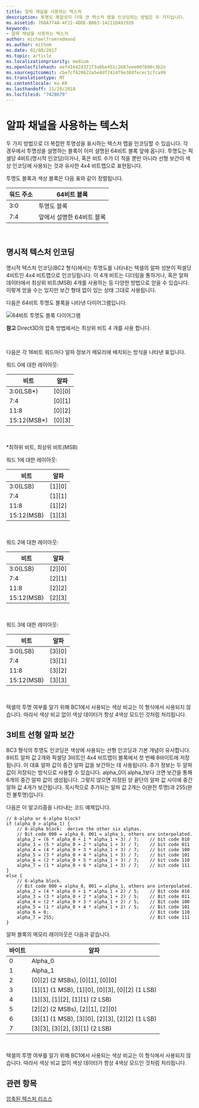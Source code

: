 ```yaml
---
title: 알파 채널을 사용하는 텍스처
description: 투명도 복잡성이 더욱 큰 텍스처 맵을 인코딩하는 방법은 두 가지입니다.
ms.assetid: 768A774A-4F21-4DDE-B863-14211DA92926
keywords:
- 알파 채널을 사용하는 텍스처
author: michaelfromredmond
ms.author: mithom
ms.date: 02/08/2017
ms.topic: article
ms.localizationpriority: medium
ms.openlocfilehash: eef41642d371f3a8be451c2687eee007608c3b2e
ms.sourcegitcommit: cbe7cf620622a5e4df7414f9e38dfecec1cfca99
ms.translationtype: MT
ms.contentlocale: ko-KR
ms.lasthandoff: 11/20/2018
ms.locfileid: "7428679"
---
```

# <a name="textures-with-alpha-channels"></a>알파 채널을 사용하는 텍스처


두 가지 방법으로 더 복잡한 투명성을 표시하는 텍스처 맵을 인코딩할 수 있습니다. 각 경우에서 투명성을 설명하는 블록이 이미 설명된 64비트 블록 앞에 옵니다. 투명도는 픽셀당 4비트(명시적 인코딩)이거나, 혹은 비트 수가 더 적을 뿐만 아니라 선형 보간이 색상 인코딩에 사용되는 것과 유사한 4x4 비트맵으로 표현됩니다.

투명도 블록과 색상 블록은 다음 표와 같이 정렬됩니다.

| 워드 주소 | 64비트 블록                      |
|--------------|-----------------------------------|
| 3:0          | 투명도 블록                |
| 7:4          | 앞에서 설명한 64비트 블록 |

 

## <a name="span-idexplicit-texture-encodingspanspan-idexplicit-texture-encodingspanspan-idexplicit-texture-encodingspanexplicit-texture-encoding"></a><span id="Explicit-Texture-Encoding"></span><span id="explicit-texture-encoding"></span><span id="EXPLICIT-TEXTURE-ENCODING"></span>명시적 텍스처 인코딩


명시적 텍스처 인코딩(BC2 형식)에서는 투명도를 나타내는 텍셀의 알파 성분이 픽셀당 4비트인 4x4 비트맵으로 인코딩됩니다. 이 4개 비트는 디더링을 통하거나, 혹은 알파 데이터에서 최상위 비트(MSB) 4개를 사용하는 등 다양한 방법으로 얻을 수 있습니다. 이렇게 얻을 수는 있지만 보간 형태 없이 있는 상태 그대로 사용됩니다.

다음은 64비트 투명도 블록을 나타낸 다이어그램입니다.

![64비트 투명도 블록 다이어그램](images/colors4.png)

**참고**  Direct3D의 압축 방법에서는 최상위 비트 4 개를 사용 합니다.

 

다음은 각 16비트 워드마다 알파 정보가 메모리에 배치되는 방식을 나타낸 표입니다.

워드 0에 대한 레이아웃:

| 비트          | 알파      |
|---------------|------------|
| 3:0(LSB\*)   | \[0\]\[0\] |
| 7:4           | \[0\]\[1\] |
| 11:8          | \[0\]\[2\] |
| 15:12(MSB\*) | \[0\]\[3\] |

 

\*최하위 비트, 최상위 비트(MSB)

워드 1에 대한 레이아웃:

| 비트        | 알파      |
|-------------|------------|
| 3:0(LSB)   | \[1\]\[0\] |
| 7:4         | \[1\]\[1\] |
| 11:8        | \[1\]\[2\] |
| 15:12(MSB) | \[1\]\[3\] |

 

워드 2에 대한 레이아웃:

| 비트        | 알파      |
|-------------|------------|
| 3:0(LSB)   | \[2\]\[0\] |
| 7:4         | \[2\]\[1\] |
| 11:8        | \[2\]\[2\] |
| 15:12(MSB) | \[2\]\[3\] |

 

워드 3에 대한 레이아웃:

| 비트        | 알파      |
|-------------|------------|
| 3:0(LSB)   | \[3\]\[0\] |
| 7:4         | \[3\]\[1\] |
| 11:8        | \[3\]\[2\] |
| 15:12(MSB) | \[3\]\[3\] |

 

텍셀의 투명 여부를 알기 위해 BC1에서 사용되는 색상 비교는 이 형식에서 사용되지 않습니다. 따라서 색상 비교 없이 색상 데이터가 항상 4색상 모드인 것처럼 처리됩니다.

## <a name="span-idthree-bit-linear-alpha-interpolationspanspan-idthree-bit-linear-alpha-interpolationspanspan-idthree-bit-linear-alpha-interpolationspanthree-bit-linear-alpha-interpolation"></a><span id="Three-Bit-Linear-Alpha-Interpolation"></span><span id="three-bit-linear-alpha-interpolation"></span><span id="THREE-BIT-LINEAR-ALPHA-INTERPOLATION"></span>3비트 선형 알파 보간


BC3 형식의 투명도 인코딩은 색상에 사용되는 선형 인코딩과 기본 개념이 유사합니다. 8비트 알파 값 2개와 픽셀당 3비트인 4x4 비트맵이 블록에서 첫 번째 8바이트에 저장됩니다. 이 대표 알파 값이 중간 알파 값을 보간하는 데 사용됩니다. 추가 정보는 두 알파 값이 저장되는 방식으로 사용할 수 있습니다. alpha\_0이 alpha\_1보다 크면 보간을 통해 6개의 중간 알파 값이 생성됩니다. 그렇지 않으면 지정된 양 끝단의 알파 값 사이에 중간 알파 값 4개가 보간됩니다. 묵시적으로 추가되는 알파 값 2개는 0(완전 투명)과 255(완전 불투명)입니다.

다음은 이 알고리즘을 나타내는 코드 예제입니다.

```
// 8-alpha or 6-alpha block?    
if (alpha_0 > alpha_1) {    
    // 8-alpha block:  derive the other six alphas.    
    // Bit code 000 = alpha_0, 001 = alpha_1, others are interpolated.
    alpha_2 = (6 * alpha_0 + 1 * alpha_1 + 3) / 7;    // bit code 010
    alpha_3 = (5 * alpha_0 + 2 * alpha_1 + 3) / 7;    // bit code 011
    alpha_4 = (4 * alpha_0 + 3 * alpha_1 + 3) / 7;    // bit code 100
    alpha_5 = (3 * alpha_0 + 4 * alpha_1 + 3) / 7;    // bit code 101
    alpha_6 = (2 * alpha_0 + 5 * alpha_1 + 3) / 7;    // bit code 110
    alpha_7 = (1 * alpha_0 + 6 * alpha_1 + 3) / 7;    // bit code 111  
}    
else {  
    // 6-alpha block.    
    // Bit code 000 = alpha_0, 001 = alpha_1, others are interpolated.
    alpha_2 = (4 * alpha_0 + 1 * alpha_1 + 2) / 5;    // Bit code 010
    alpha_3 = (3 * alpha_0 + 2 * alpha_1 + 2) / 5;    // Bit code 011
    alpha_4 = (2 * alpha_0 + 3 * alpha_1 + 2) / 5;    // Bit code 100
    alpha_5 = (1 * alpha_0 + 4 * alpha_1 + 2) / 5;    // Bit code 101
    alpha_6 = 0;                                      // Bit code 110
    alpha_7 = 255;                                    // Bit code 111
}
```

알파 블록의 메모리 레이아웃은 다음과 같습니다.

| 바이트 | 알파                                                          |
|------|----------------------------------------------------------------|
| 0    | Alpha\_0                                                       |
| 1    | Alpha\_1                                                       |
| 2    | \[0\]\[2\] (2 MSBs), \[0\]\[1\], \[0\]\[0\]                    |
| 3    | \[1\]\[1\] (1 MSB), \[1\]\[0\], \[0\]\[3\], \[0\]\[2\] (1 LSB) |
| 4    | \[1\]\[3\], \[1\]\[2\], \[1\]\[1\] (2 LSB)                    |
| 5    | \[2\]\[2\] (2 MSBs), \[2\]\[1\], \[2\]\[0\]                    |
| 6    | \[3\]\[1\] (1 MSB), \[3\]\[0\], \[2\]\[3\], \[2\]\[2\] (1 LSB) |
| 7    | \[3\]\[3\], \[3\]\[2\], \[3\]\[1\] (2 LSB)                    |

 

텍셀의 투명 여부를 알기 위해 BC1에서 사용되는 색상 비교는 이 형식에서 사용되지 않습니다. 따라서 색상 비교 없이 색상 데이터가 항상 4색상 모드인 것처럼 처리됩니다.

## <a name="span-idrelated-topicsspanrelated-topics"></a><span id="related-topics"></span>관련 항목


[압축된 텍스처 리소스](compressed-texture-resources.md)

 

 





